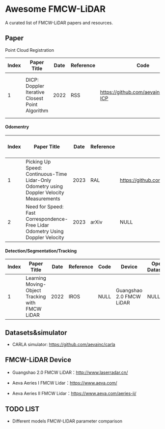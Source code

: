 # Awesome FMCW-LiDAR

A curated list of FMCW-LiDAR papers and resources.

## Paper

Point Cloud Registration

| Index | Paper Title                                     | Date | Reference | Code                                   | Device                                       |
| ----- | ----------------------------------------------- | ---- | --------- | -------------------------------------- | -------------------------------------------- |
| 1     | DICP: Doppler Iterative Closest Point Algorithm | 2022 | RSS       | https://github.com/aevainc/Doppler-ICP | Aeva Aeries I FMCW Lidar and CARLA simulator |

#### Odomentry

| Index | Paper Title                                                  | Date | Reference | Code                                   | Device                   | Provide Open Datasets？                                      |
| ----- | ------------------------------------------------------------ | ---- | --------- | -------------------------------------- | ------------------------ | ------------------------------------------------------------ |
| 1     | Picking Up Speed: Continuous-Time Lidar-Only Odometry using Doppler Velocity Measurements | 2023 | RAL       | https://github.com/utiasASRL/steam_icp | Aeva Aeries I FMCW Lidar | [link](https://drive.google.com/file/d/1JpQNnXejow3qy1qp5tVzak9qnuFmjYHW/view) |
| 2     | Need for Speed: Fast Correspondence-Free Lidar Odometry Using Doppler Velocity | 2023 | arXiv     | NULL                                   | Aeva Aeries I FMCW Lidar | NULL                                                         |

#### Detection/Segmentation/Tracking

| Index | Paper Title                                     | Date | Reference | Code | Device                   | Open Datasets |
| ----- | ----------------------------------------------- | ---- | --------- | ---- | ------------------------ | ------------- |
| 1     | Learning Moving-Object Tracking with FMCW LiDAR | 2022 | IROS      | NULL | Guangshao 2.0 FMCW LiDAR | NULL          |

## Datasets&simulator

- CARLA simulator: https://github.com/aevainc/carla

## FMCW-LiDAR Device

- Guangshao 2.0 FMCW LiDAR：http://www.laserradar.cn/

- Aeva Aeries I FMCW Lidar：https://www.aeva.com/
- Aeva Aeries II FMCW Lidar：https://www.aeva.com/aeries-ii/

## TODO LIST

- Different models FMCW-LIDAR parameter comparison